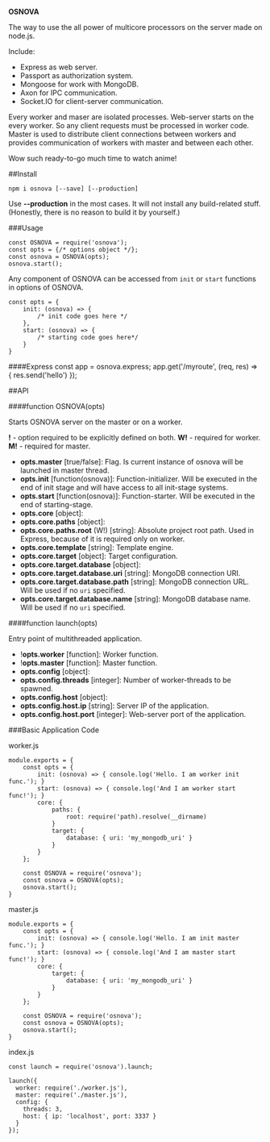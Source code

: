 **OSNOVA**

The way to use the all power of multicore processors on the server made on node.js.

Include:
- Express as web server.
- Passport as authorization system.
- Mongoose for work with MongoDB.
- Axon for IPC communication.
- Socket.IO for client-server communication.

Every worker and maser are isolated processes. Web-server starts on the every worker. So any client requests must be processed in worker code.
Master is used to distribute client connections between workers and provides communication of workers with master and between each other. 

Wow such ready-to-go much time to watch anime!

##Install

    npm i osnova [--save] [--production]

 Use **--production** in the most cases. It will not install any build-related stuff. (Honestly, there is no reason to build it by yourself.)

###Usage

    const OSNOVA = require('osnova');
    const opts = {/* options object */};
    const osnova = OSNOVA(opts);
    osnova.start();

Any component of OSNOVA can be accessed from `init` or `start` functions in options of OSNOVA.
    
    const opts = {
        init: (osnova) => {
            /* init code goes here */
        },
        start: (osnova) => {
            /* starting code goes here*/
        }
    }


####Express
        const app = osnova.express;
        app.get('/myroute', (req, res) => { res.send('hello') });


##API 

####function OSNOVA(opts)

Starts OSNOVA server on the master or on a worker.
    
**!** - option required to be explicitly defined on both.  **W!** - required for worker.  **M!** - required for master.  

- **opts.master** [true/false]: 
Flag. Is current instance of osnova will be launched in master thread.
- **opts.init** [function(osnova)]: 
Function-initializer. Will be executed in the end of init stage and will have access to all init-stage systems.
- **opts.start** [function(osnova)]:
Function-starter. Will be executed in the end of starting-stage.
- **opts.core** [object]:
- **opts.core.paths** [object]:
- **opts.core.paths.root** (W!) [string]: Absolute project root path. Used in Express, because of it is required only on worker.
- **opts.core.template** [string]: Template engine.
- **opts.core.target** [object]: Target configuration.
- **opts.core.target.database** [object]:
- **opts.core.target.database.uri** [string]: MongoDB connection URI. 
- **opts.core.target.database.path** [string]: MongoDB connection URL. Will be used if no `uri` specified.
- **opts.core.target.database.name** [string]: MongoDB database name. Will be used if no `uri` specified.

####function launch(opts)

Entry point of multithreaded application.

- !**opts.worker** [function]: Worker function.
- !**opts.master** [function]: Master function.
- **opts.config** [object]:
- **opts.config.threads** [integer]: Number of worker-threads to be spawned.
- **opts.config.host** [object]:
- **opts.config.host.ip** [string]: Server IP of the application.
- **opts.config.host.port** [integer]: Web-server port of the application.

###Basic Application Code

worker.js

    module.exports = {
        const opts = {
            init: (osnova) => { console.log('Hello. I am worker init func.'); }
            start: (osnova) => { console.log('And I am worker start func!'); }
            core: {
                paths: {
                    root: require('path).resolve(__dirname)
                }
                target: {
                    database: { uri: 'my_mongodb_uri' }
                }
            }
        };
        
        const OSNOVA = require('osnova');
        const osnova = OSNOVA(opts);
        osnova.start();
    }

master.js

    module.exports = {
        const opts = {
            init: (osnova) => { console.log('Hello. I am init master func.'); }
            start: (osnova) => { console.log('And I am master start func!'); }
            core: {
                target: {
                    database: { uri: 'my_mongodb_uri' }
                }
            }
        };
        
        const OSNOVA = require('osnova');
        const osnova = OSNOVA(opts);
        osnova.start();
    }

index.js

    const launch = require('osnova').launch;
    
    launch({
      worker: require('./worker.js'),
      master: require('./master.js'),
      config: {
        threads: 3,
        host: { ip: 'localhost', port: 3337 }
      }
    });
